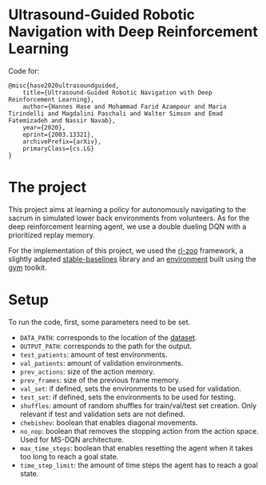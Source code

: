 # Ultrasound-Guided Robotic Navigation with Deep Reinforcement Learning


Code for: 
```
@misc{hase2020ultrasoundguided,
    title={Ultrasound-Guided Robotic Navigation with Deep Reinforcement Learning},
    author={Hannes Hase and Mohammad Farid Azampour and Maria Tirindelli and Magdalini Paschali and Walter Simson and Emad Fatemizadeh and Nassir Navab},
    year={2020},
    eprint={2003.13321},
    archivePrefix={arXiv},
    primaryClass={cs.LG}
}
```
# The project
This project aims at learning a policy for autonomously navigating to the sacrum in simulated lower back environments from volunteers. As for the deep reinforcement learning agent, we use a double dueling DQN with a prioritized replay memory. 

For the implementation of this project, we used the [rl-zoo](https://github.com/araffin/rl-baselines-zoo) framework, a slightly adapted [stable-baselines](https://github.com/hhase/stable-baselines) library and an [environment](https://github.com/hhase/gym_sacrum_env) built using the [gym](https://gym.openai.com/) toolkit. 

# Setup
To run the code, first, some parameters need to be set.

 - `DATA_PATH`: corresponds to the location of the [dataset](https://github.com/hhase/sacrum_data-set).
 - `OUTPUT_PATH`: corresponds to the path for the output.
 - `test_patients`: amount of test environments.
 - `val_patients`: amount of validation environments.
 - `prev_actions`: size of the action memory.
 - `prev_frames`: size of the previous frame memory.
 - `val_set`: if defined, sets the environments to be used for validation.
 - `test_set`: if defined, sets the environments to be used for testing.
 - `shuffles`: amount of random shuffles for train/val/test set creation. Only relevant if test and validation sets are not defined.
 - `chebishev`: boolean that enables diagonal movements.
 - `no_nop`: boolean that removes the stopping action from the action space. Used for MS-DQN architecture.
 - `max_time_steps`: boolean that enables resetting the agent when it takes too long to reach a goal state.
 - `time_step_limit`: the amount of time steps the agent has to reach a goal state.
